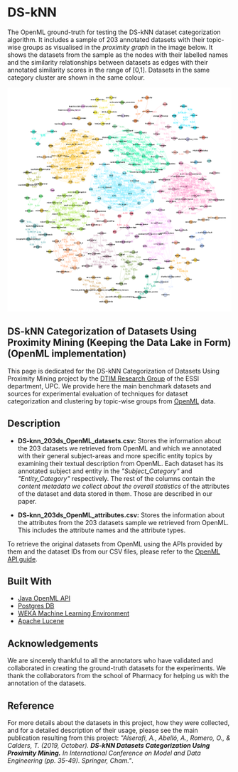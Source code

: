 # DS-kNN
The OpenML ground-truth for testing the DS-kNN dataset categorization algorithm. It includes a sample of 203 annotated datasets with their topic-wise groups as visualised in the *proximity graph* in the image below. It shows the datasets from the sample as the nodes with their labelled names and the similarity relationships between datasets as edges with their annotated similarity scores in the range of [0,1]. Datasets in the same category cluster are shown in the same colour.

![OpenML Data Lake Proximity Graph](/OpenML_Data_Lake_Proximity_Graph.png?raw=true "Output DS-kNN proximity graph")

## DS-kNN Categorization of Datasets Using Proximity Mining (Keeping the Data Lake in Form) (OpenML implementation)
This page is dedicated for the DS-kNN Categorization of Datasets Using Proximity Mining project by the [DTIM Research Group](http://www.essi.upc.edu/dtim) of the ESSI department, UPC. We provide here the main benchmark datasets and sources for experimental evaluation of techniques for dataset categorization and clustering by topic-wise groups from [OpenML](https://www.openml.org) data.

## Description
* **DS-knn_203ds_OpenML_datasets.csv:** Stores the information about the 203 datasets we retrieved from OpenML and which we annotated with their general subject-areas and more specific entity topics by examining their textual description from OpenML. Each dataset has its annotated subject and entity in the *"Subject_Category"* and *"Entity_Category"* respectively. The rest of the columns contain the *content metadata we collect about the overall statistics* of the attributes of the dataset and data stored in them. Those are described in our paper.

* **DS-knn_203ds_OpenML_attributes.csv:** Stores the information about the attributes from the 203 datasets sample we retrieved from OpenML. This includes the attribute names and the attribute types.

To retrieve the original datasets from OpenML using the APIs provided by them and the dataset IDs from our CSV files, please refer to the [OpenML API guide](https://openml.github.io/OpenML/Java-guide/).

## Built With

* [Java OpenML API](https://openml.github.io/OpenML/Java-guide/)
* [Postgres DB](https://www.postgresql.org/)
* [WEKA Machine Learning Environment](http://www.cs.waikato.ac.nz/ml/weka/)
* [Apache Lucene](http://lucene.apache.org/)

## Acknowledgements
We are sincerely thankful to all the annotators who have validated and collaborated in creating the ground-truth datasets for the experiments. We thank the collaborators from the school of Pharmacy for helping us with the annotation of the datasets.

## Reference
For more details about the datasets in this project, how they were collected, and for a detailed description of their usage, please see the main publication resulting from this project: _"Alserafi, A., Abelló, A., Romero, O., & Calders, T. (2019, October). **DS-kNN Datasets Categorization Using Proximity Mining.** In International Conference on Model and Data Engineering (pp. 35-49). Springer, Cham."_.
